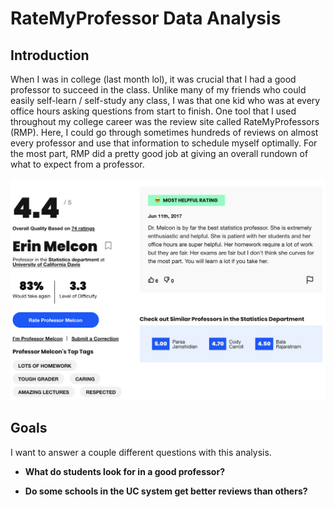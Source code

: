 # RateMyProfessor Data Analysis

## Introduction

When I was in college (last month lol), it was crucial that I had a good professor to succeed in the class. Unlike many of my friends who could easily self-learn / self-study any class, I was that one kid who was at every office hours asking questions from start to finish. One tool that I used throughout my college career was the review site called RateMyProfessors (RMP). Here, I could go through sometimes hundreds of reviews on almost every professor and use that information to schedule myself optimally. For the most part, RMP did a pretty good job at giving an overall rundown of what to expect from a professor.

![alt text](https://github.com/tylerchang23/ratemyprof/blob/master/images/erin.png)

## Goals

I want to answer a couple different questions with this analysis. 

* **What do students look for in a good professor?**

* **Do some schools in the UC system get better reviews than others?**
